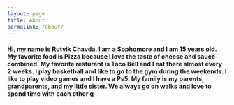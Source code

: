 ```yaml
---
layout: page
title: About
permalink: /about/
---
```


#### Hi, my name is Rutvik Chavda. I am a Sophomore and I am 15 years old. My favorite food is Pizza because I love the taste of cheese and sauce combined. My favorite resturant is Taco Bell and I eat there almost every 2 weeks. I play basketball and like to go to the gym during the weekends. I like to play video games and I have a Ps5. My family is my parents, grandparents, and my little sister. We always go on walks and love to spend time with each other g

> 